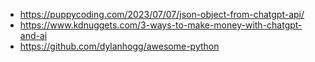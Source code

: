 - https://puppycoding.com/2023/07/07/json-object-from-chatgpt-api/
- https://www.kdnuggets.com/3-ways-to-make-money-with-chatgpt-and-ai
- https://github.com/dylanhogg/awesome-python 
